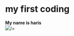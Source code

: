 <!doctype html>
<html>
  <body>
    <p><h1>my first coding</h1><strong>My name is haris</strong><br>
    <img src="https://share.icloud.com/photos/046f22VZEcGvtByvxg0Ln_-Gg"/>/></p>
  </body>
</html>
